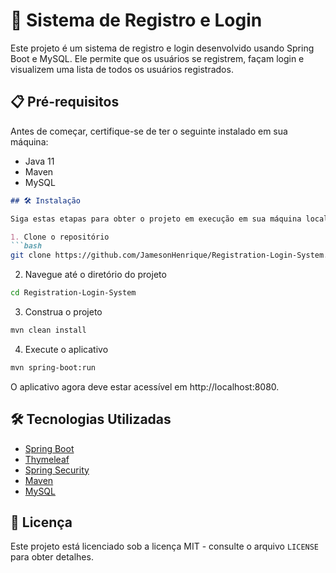 

# 🚀 Sistema de Registro e Login

Este projeto é um sistema de registro e login desenvolvido usando Spring Boot e MySQL. Ele permite que os usuários se registrem, façam login e visualizem uma lista de todos os usuários registrados.

## 📋 Pré-requisitos

Antes de começar, certifique-se de ter o seguinte instalado em sua máquina:

- Java 11
- Maven
- MySQL
```markdown
## 🛠️ Instalação

Siga estas etapas para obter o projeto em execução em sua máquina local:

1. Clone o repositório
```bash
git clone https://github.com/JamesonHenrique/Registration-Login-System.git
```
2. Navegue até o diretório do projeto
```bash
cd Registration-Login-System
```
3. Construa o projeto
```bash
mvn clean install
```
4. Execute o aplicativo
```bash
mvn spring-boot:run
```
O aplicativo agora deve estar acessível em http://localhost:8080.

## 🛠️ Tecnologias Utilizadas

- [Spring Boot](https://spring.io/projects/spring-boot)
- [Thymeleaf](https://www.thymeleaf.org/)
- [Spring Security](https://spring.io/projects/spring-security)
- [Maven](https://maven.apache.org/)
- [MySQL](https://www.mysql.com/)

## 📄 Licença

Este projeto está licenciado sob a licença MIT - consulte o arquivo `LICENSE` para obter detalhes.
```

